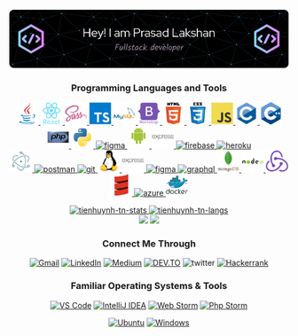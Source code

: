 ![Header](./prasadheader.png)
<h3 align="center">Programming Languages and Tools</h3>
<p align="center"> 
<a href="https://www.java.com" target="_blank" rel="noreferrer"> <img src="https://raw.githubusercontent.com/devicons/devicon/master/icons/java/java-original.svg" alt="java" width="40" height="40"/> </a>
<a href="https://reactjs.org/" target="_blank"> <img src="https://raw.githubusercontent.com/devicons/devicon/master/icons/react/react-original-wordmark.svg" alt="react" width="40" height="40"/> </a> <a href="https://sass-lang.com" target="_blank"> <img src="https://raw.githubusercontent.com/devicons/devicon/master/icons/sass/sass-original.svg" alt="sass" width="40" height="40"/> </a> 
<a href="https://www.typescriptlang.org/" target="_blank"> <img src="https://raw.githubusercontent.com/devicons/devicon/master/icons/typescript/typescript-original.svg" alt="typescript" width="40" height="40"/> </a> 
<a href="https://www.mysql.com/" target="_blank"> <img src="https://raw.githubusercontent.com/devicons/devicon/master/icons/mysql/mysql-original-wordmark.svg" alt="mysql" width="40" height="40"/> </a>
<a href="https://getbootstrap.com" target="_blank"> <img src="https://raw.githubusercontent.com/devicons/devicon/master/icons/bootstrap/bootstrap-plain-wordmark.svg" alt="bootstrap" width="40" height="40"/> </a>
<a href="https://www.w3.org/html/" target="_blank"> <img src="https://raw.githubusercontent.com/devicons/devicon/master/icons/html5/html5-original-wordmark.svg" alt="html5" width="40" height="40"/> </a> 
<a href="https://www.w3schools.com/css/" target="_blank"> <img src="https://raw.githubusercontent.com/devicons/devicon/master/icons/css3/css3-original-wordmark.svg" alt="css3" width="40" height="40"/> </a> 
<a href="https://developer.mozilla.org/en-US/docs/Web/JavaScript" target="_blank"> <img src="https://raw.githubusercontent.com/devicons/devicon/master/icons/javascript/javascript-original.svg" alt="javascript" width="40" height="40"/> </a> 
<a href="https://www.cprogramming.com/" target="_blank"> <img src="https://raw.githubusercontent.com/devicons/devicon/master/icons/c/c-original.svg" alt="c" width="40" height="40"/> </a> 
<a href="https://www.w3schools.com/cpp/" target="_blank"> <img src="https://raw.githubusercontent.com/devicons/devicon/master/icons/cplusplus/cplusplus-original.svg" alt="cplusplus" width="40" height="40"/> </a> 
<a href="https://www.php.net" target="_blank"> <img src="https://raw.githubusercontent.com/devicons/devicon/master/icons/php/php-original.svg" alt="php" width="40" height="40"/> </a> 
<a href="https://www.python.org" target="_blank"> <img src="https://raw.githubusercontent.com/devicons/devicon/master/icons/python/python-original.svg" alt="python" width="40" height="40"/> </a>  
  <a href="https://www.figma.com/" target="_blank"> <img src="https://www.vectorlogo.zone/logos/figma/figma-icon.svg" alt="figma" width="40" height="40"/> </a> 
 <a href="https://developer.android.com" target="_blank" rel="noreferrer"> <img src="https://raw.githubusercontent.com/devicons/devicon/master/icons/android/android-original-wordmark.svg" alt="android" width="40" height="40"/> </a> 
<a href="https://expressjs.com" target="_blank" rel="noreferrer"> <img src="https://raw.githubusercontent.com/devicons/devicon/master/icons/express/express-original-wordmark.svg" alt="express" width="40" height="40"/> </a> 
<a href="https://firebase.google.com/" target="_blank" rel="noreferrer"> <img src="https://www.vectorlogo.zone/logos/firebase/firebase-icon.svg" alt="firebase" width="40" height="40"/> </a> <a href="https://heroku.com" target="_blank" rel="noreferrer"> <img src="https://www.vectorlogo.zone/logos/heroku/heroku-icon.svg" alt="heroku" width="40" height="40"/> </a>

  <br> 
  <a href="https://www.electronjs.org" target="_blank" rel="noreferrer"> <img src="https://raw.githubusercontent.com/devicons/devicon/master/icons/electron/electron-original.svg" alt="electron" width="40" height="40"/> </a> 
 <a href="https://postman.com" target="_blank" rel="noreferrer"> <img src="https://www.vectorlogo.zone/logos/getpostman/getpostman-icon.svg" alt="postman" width="40" height="40"/> </a>
<a href="https://git-scm.com/" target="_blank"> <img src="https://www.vectorlogo.zone/logos/git-scm/git-scm-icon.svg" alt="git" width="40" height="40"/> </a> 
<a href="https://www.linux.org/" target="_blank"> <img src="https://raw.githubusercontent.com/devicons/devicon/master/icons/linux/linux-original.svg" alt="linux" width="40" height="40"/> </a>
 <a href="https://expressjs.com" target="_blank" rel="noreferrer"> <img src="https://raw.githubusercontent.com/devicons/devicon/master/icons/express/express-original-wordmark.svg" alt="express" width="40" height="40"/> </a> <a href="https://www.figma.com/" target="_blank" rel="noreferrer"> <img src="https://www.vectorlogo.zone/logos/figma/figma-icon.svg" alt="figma" width="40" height="40"/> </a> <a href="https://graphql.org" target="_blank" rel="noreferrer"> <img src="https://www.vectorlogo.zone/logos/graphql/graphql-icon.svg" alt="graphql" width="40" height="40"/> </a> <a href="https://www.mongodb.com/" target="_blank" rel="noreferrer"> <img src="https://raw.githubusercontent.com/devicons/devicon/master/icons/mongodb/mongodb-original-wordmark.svg" alt="mongodb" width="40" height="40"/> </a> <a href="https://nodejs.org" target="_blank" rel="noreferrer"> <img src="https://raw.githubusercontent.com/devicons/devicon/master/icons/nodejs/nodejs-original-wordmark.svg" alt="nodejs" width="40" height="40"/> </a> <a href="https://redux.js.org" target="_blank" rel="noreferrer"> <img src="https://raw.githubusercontent.com/devicons/devicon/master/icons/redux/redux-original.svg" alt="redux" width="40" height="40"/> </a>
 <a href="https://www.scala-lang.org" target="_blank" rel="noreferrer"> <img src="https://raw.githubusercontent.com/devicons/devicon/master/icons/scala/scala-original.svg" alt="scala" width="40" height="40"/> </a>
<a href="https://azure.microsoft.com/en-in/" target="_blank" rel="noreferrer"> <img src="https://www.vectorlogo.zone/logos/microsoft_azure/microsoft_azure-icon.svg" alt="azure" width="40" height="40"/> </a> <a href="https://www.docker.com/" target="_blank" rel="noreferrer"> <img src="https://raw.githubusercontent.com/devicons/devicon/master/icons/docker/docker-original-wordmark.svg" alt="docker" width="40" height="40"/> </a> 

</p>

</p>
  
<!-- ![Prasad github stats](https://github-readme-stats.vercel.app/api?username=prasadkpd&show_icons=true&theme=github_dark) -->

<!-- ![Top Languages](https://github-readme-stats.vercel.app/api/top-langs/?username=prasadkpd&layout=compact) -->
<div align="center">
<a href="https://github.com/Prasadkpd/github-readme-stats">
 <img height="150em" src="https://github-readme-stats.vercel.app/api/?username=Prasadkpd&layout=compact&show_icon=true&theme=github_dark&include_all_commits=true&count_private=true" alt="tienhuynh-tn-stats"/>
</a>
<a href="https://github.com/Prasadkpd/github-readme-stats">
  <img height="150em" src="https://github-readme-stats.vercel.app/api/top-langs/?username=Prasadkpd&show_icons=true&layout=compact&langs_count=10&theme=github_dark&include_all_commits=true&count_private=true" alt="tienhuynh-tn-langs"/>
</a>
</div>
<!--  <img height="150em" src="https://github-readme-stats.vercel.app/api/?username=prasadkpd&layout=compact&show_icon=true&theme=github_dark" alt="tienhuynh-tn-stats"/>
<img height="150em" src="https://github-readme-stats.vercel.app/api/top-langs/?username=prasadkpd&layout=compact&show_icon=true&theme=github_dark&include_all_commits=true&count_private=true" alt="tienhuynh-tn-langs"/> -->

<div align="center">
  <img src="http://github-readme-streak-stats.herokuapp.com?user=Prasadkpd&theme=algolia&background=0d1117&hide_border=true&include_all_commits=true&count_private=true" />
  <img src="https://activity-graph.herokuapp.com/graph?username=Prasadkpd&theme=react-dark&include_all_commits=true&count_private=true"/>
</div>

<div align="center">

### Connect Me Through

[![Gmail](https://img.shields.io/badge/-gmail-%23D14836?style=for-the-badge&logo=Gmail&logoColor=white)](mailto:kpdplakshan@gmail.com)
[![LinkedIn](https://img.shields.io/badge/linkedin-%230077B5.svg?style=for-the-badge&logo=LinkedIn&logoColor=white)](https://www.linkedin.com/in/prasad-lakshan/)
[![Medium](https://img.shields.io/badge/medium-%2312100E.svg?&style=for-the-badge&logo=medium&logoColor=white)](https://medium.com/@prasadlakshan)
[![DEV.TO](https://img.shields.io/badge/DEV.TO-%230A0A0A.svg?&style=for-the-badge&logo=devdotto&logoColor=white)](https://dev.to/prasadkpd)
![twitter](https://img.shields.io/badge/twitter-%231DA1F2.svg?&style=for-the-badge&logo=twitter&logoColor=white)
[![Hackerrank](https://img.shields.io/badge/hackerrank-%230A0A0A.svg?&style=for-the-badge&logo=hackerrank&logoColor=white)](https://www.hackerrank.com/prasadlakshan991)

### Familiar Operating Systems & Tools

[![VS Code](https://img.shields.io/badge/IDE-VSCode-%23007ACC?style=flat&logo=Visual-studio-code)](https://code.visualstudio.com/)
[![IntelliJ IDEA](https://img.shields.io/badge/IDE-IntelliJ%20IDEA-%23007ACC?style=flat&logo=JetBrains)](https://www.jetbrains.com/idea/)
[![Web Storm](https://img.shields.io/badge/IDE-WebStorm-%23007ACC?style=flat&logo=JetBrains)](https://www.jetbrains.com/webstorm/)
[![Php Storm](https://img.shields.io/badge/IDE-PhpStorm-%23007ACC?style=flat&logo=JetBrains)](https://www.jetbrains.com/phpstorm/)

[![Ubuntu](https://img.shields.io/badge/Ubuntu-%23555555?style=flat&logo=ubuntu&logoColor=white)](https://ubuntu.com/)
[![Windows](https://img.shields.io/badge/Windows-%23555555?style=flat&logo=windows&logoColor=white)](https://www.microsoft.com/en-us/windows)
</div>
